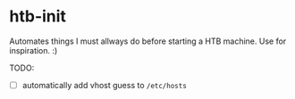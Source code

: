 # htb-init
Automates things I must allways do before starting a HTB machine. Use for inspiration. :)

TODO:
- [ ] automatically add vhost guess to `/etc/hosts` 
